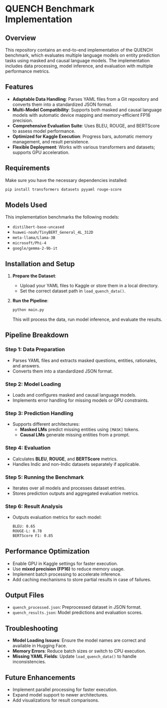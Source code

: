 # QUENCH Benchmark Implementation

## Overview

This repository contains an end-to-end implementation of the QUENCH benchmark, which evaluates multiple language models on entity prediction tasks using masked and causal language models. The implementation includes data processing, model inference, and evaluation with multiple performance metrics.

## Features

- **Adaptable Data Handling**: Parses YAML files from a Git repository and converts them into a standardized JSON format.
- **Multi-Model Compatibility**: Supports both masked and causal language models with automatic device mapping and memory-efficient FP16 precision.
- **Comprehensive Evaluation Suite**: Uses BLEU, ROUGE, and BERTScore to assess model performance.
- **Optimized for Kaggle Execution**: Progress bars, automatic memory management, and result persistence.
- **Flexible Deployment**: Works with various transformers and datasets; supports GPU acceleration.

## Requirements

Make sure you have the necessary dependencies installed:

```bash
pip install transformers datasets pyyaml rouge-score
```

## Models Used

This implementation benchmarks the following models:

- `distilbert-base-uncased`
- `huawei-noah/TinyBERT_General_4L_312D`
- `meta-llama/Llama-3B`
- `microsoft/Phi-4`
- `google/gemma-2-9b-it`

## Installation and Setup

1. **Prepare the Dataset**:

   - Upload your YAML files to Kaggle or store them in a local directory.
   - Set the correct dataset path in `load_quench_data()`.

2. **Run the Pipeline**:

   ```bash
   python main.py
   ```

   This will process the data, run model inference, and evaluate the results.

## Pipeline Breakdown

### Step 1: Data Preparation

- Parses YAML files and extracts masked questions, entities, rationales, and answers.
- Converts them into a standardized JSON format.

### Step 2: Model Loading

- Loads and configures masked and causal language models.
- Implements error handling for missing models or GPU constraints.

### Step 3: Prediction Handling

- Supports different architectures:
  - **Masked LMs** predict missing entities using `[MASK]` tokens.
  - **Causal LMs** generate missing entities from a prompt.

### Step 4: Evaluation

- Calculates **BLEU**, **ROUGE**, and **BERTScore** metrics.
- Handles Indic and non-Indic datasets separately if applicable.

### Step 5: Running the Benchmark

- Iterates over all models and processes dataset entries.
- Stores prediction outputs and aggregated evaluation metrics.

### Step 6: Result Analysis

- Outputs evaluation metrics for each model:
  ```bash
  BLEU: 0.65
  ROUGE-L: 0.78
  BERTScore F1: 0.85
  ```

## Performance Optimization

- Enable GPU in Kaggle settings for faster execution.
- Use **mixed precision (FP16)** to reduce memory usage.
- Implement batch processing to accelerate inference.
- Add caching mechanisms to store partial results in case of failures.

## Output Files

- `quench_processed.json`: Preprocessed dataset in JSON format.
- `quench_results.json`: Model predictions and evaluation scores.

## Troubleshooting

- **Model Loading Issues**: Ensure the model names are correct and available in Hugging Face.
- **Memory Errors**: Reduce batch sizes or switch to CPU execution.
- **Missing YAML Fields**: Update `load_quench_data()` to handle inconsistencies.

## Future Enhancements

- Implement parallel processing for faster execution.
- Expand model support to newer architectures.
- Add visualizations for result comparisons.



